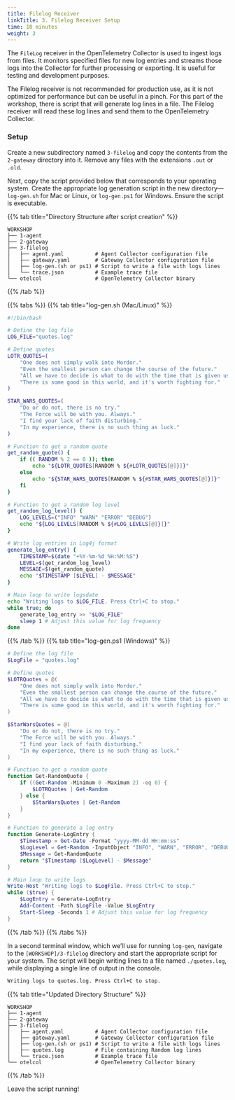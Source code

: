 ```yaml
---
title: Filelog Receiver
linkTitle: 3. Filelog Receiver Setup
time: 10 minutes
weight: 3
---
```


The `FileLog` receiver in the OpenTelemetry Collector is used to ingest logs from files. It monitors specified files for new log entries and streams those logs into the Collector for further processing or exporting. It is useful for testing and development purposes.

The Filelog receiver is not recommended for production use, as it is not optimized for performance but can be useful in a pinch. For this part of the workshop, there is script that will generate log lines in a file. The Filelog receiver will read these log lines and send them to the OpenTelemetry Collector.

### Setup

Create a new subdirectory named `3-filelog` and copy the contents from the `2-gateway` directory into it. Remove any files with the extensions `.out` or `.old`.

Next, copy the script provided below that corresponds to your operating system. Create the appropriate log generation script in the new directory—`log-gen.sh` for Mac or Linux, or `log-gen.ps1` for Windows. Ensure the script is executable.

{{% tab title="Directory Structure after script creation" %}}

```text
WORKSHOP
├── 1-agent
├── 2-gateway
├── 3-filelog
│   ├── agent.yaml          # Agent Collector configuration file
│   ├── gateway.yaml        # Gateway Collector configuration file
│   ├── log-gen.(sh or ps1) # Script to write a file with logs lines 
│   └── trace.json          # Example trace file 
└── otelcol                 # OpenTelemetry Collector binary
```

{{% /tab %}}

{{% tabs %}}
{{% tab title="log-gen.sh (Mac/Linux)" %}}

```sh
#!/bin/bash

# Define the log file
LOG_FILE="quotes.log"

# Define quotes
LOTR_QUOTES=(
    "One does not simply walk into Mordor."
    "Even the smallest person can change the course of the future."
    "All we have to decide is what to do with the time that is given us."
    "There is some good in this world, and it's worth fighting for."
)

STAR_WARS_QUOTES=(
    "Do or do not, there is no try."
    "The Force will be with you. Always."
    "I find your lack of faith disturbing."
    "In my experience, there is no such thing as luck."
)

# Function to get a random quote
get_random_quote() {
    if (( RANDOM % 2 == 0 )); then
        echo "${LOTR_QUOTES[RANDOM % ${#LOTR_QUOTES[@]}]}"
    else
        echo "${STAR_WARS_QUOTES[RANDOM % ${#STAR_WARS_QUOTES[@]}]}"
    fi
}

# Function to get a random log level
get_random_log_level() {
    LOG_LEVELS=("INFO" "WARN" "ERROR" "DEBUG")
    echo "${LOG_LEVELS[RANDOM % ${#LOG_LEVELS[@]}]}"
}

# Write log entries in Log4j format
generate_log_entry() {
    TIMESTAMP=$(date "+%Y-%m-%d %H:%M:%S")
    LEVEL=$(get_random_log_level)
    MESSAGE=$(get_random_quote)
    echo "$TIMESTAMP [$LEVEL] - $MESSAGE"
}

# Main loop to write logsdate
echo "Writing logs to $LOG_FILE. Press Ctrl+C to stop."
while true; do
    generate_log_entry >> "$LOG_FILE"
    sleep 1 # Adjust this value for log frequency
done
```

{{% /tab %}}
{{% tab title="log-gen.ps1 (Windows)" %}}

```ps1
# Define the log file
$LogFile = "quotes.log"

# Define quotes
$LOTRQuotes = @(
    "One does not simply walk into Mordor."
    "Even the smallest person can change the course of the future."
    "All we have to decide is what to do with the time that is given us."
    "There is some good in this world, and it's worth fighting for."
)

$StarWarsQuotes = @(
    "Do or do not, there is no try."
    "The Force will be with you. Always."
    "I find your lack of faith disturbing."
    "In my experience, there is no such thing as luck."
)

# Function to get a random quote
function Get-RandomQuote {
    if ((Get-Random -Minimum 0 -Maximum 2) -eq 0) {
        $LOTRQuotes | Get-Random
    } else {
        $StarWarsQuotes | Get-Random
    }
}

# Function to generate a log entry
function Generate-LogEntry {
    $Timestamp = Get-Date -Format "yyyy-MM-dd HH:mm:ss"
    $LogLevel = Get-Random -InputObject "INFO", "WARN", "ERROR", "DEBUG"
    $Message = Get-RandomQuote
    return "$Timestamp [$LogLevel] - $Message"
}

# Main loop to write logs
Write-Host "Writing logs to $LogFile. Press Ctrl+C to stop."
while ($true) {
    $LogEntry = Generate-LogEntry
    Add-Content -Path $LogFile -Value $LogEntry
    Start-Sleep -Seconds 1 # Adjust this value for log frequency
}
```

{{% /tab %}}
{{% /tabs %}}

In a second terminal window, which we’ll use for running `log-gen`, navigate to the `[WORKSHOP]/3-filelog` directory and start the appropriate script for your system. The script will begin writing lines to a file named `./quotes.log`, while displaying a single line of output in the console.

 ```txt
 Writing logs to quotes.log. Press Ctrl+C to stop.
 ```

{{% tab title="Updated Directory Structure" %}}

```text
WORKSHOP
├── 1-agent
├── 2-gateway
├── 3-filelog
│   ├── agent.yaml          # Agent Collector configuration file
│   ├── gateway.yaml        # Gateway Collector configuration file
│   ├── log-gen.(sh or ps1) # Script to write a file with logs lines 
│   ├── quotes.log          # File containing Random log lines
│   └── trace.json          # Example trace file 
└── otelcol                 # OpenTelemetry Collector binary
```

{{% /tab %}}

Leave the script running!

